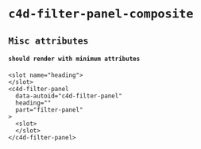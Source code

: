 # `c4d-filter-panel-composite`

## `Misc attributes`

####   `should render with minimum attributes`

```
<slot name="heading">
</slot>
<c4d-filter-panel
  data-autoid="c4d-filter-panel"
  heading=""
  part="filter-panel"
>
  <slot>
  </slot>
</c4d-filter-panel>

```

